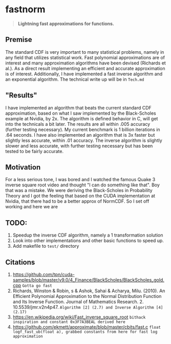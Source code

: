 # **fastnorm**
>**Lightning fast approximations for functions.**

## **Premise**
The standard CDF is very important to many statistical problems, namely in any field that utilizes statistical work. Fast polynomial approximations are of interest and many approximation algorithms have been devised (Richards et al.). As a direct result implementing an efficient and accurate approximation is of interest. Additionally, I have implemented a fast inverse algorithm and an exponential algorithm. The technical write up will be in  `Tech.md`

## **"Results"**
I have implemented an algorithm that beats the current standard CDF approximation, based on what I saw implemented by the Black-Scholes example at Nvidia, by 2x. The algorithm is defined behavior in C, will get into the technicals a bit later. The results are all within .005 accuracy (further testing necessary). My current benchmark is 1 billion iterations in .64 seconds. I have also implemented an algorithm that is 3x faster but slightly less accurate, within .01 accuracy. The inverse algorithm is slightly slower and less accurate, with further testing necessary but has been tested to be fairly accurate. 


## **Motivation**
For a less serious tone, I was bored and I watched the famous Quake 3 inverse square root video and thought "I can do something like that". Boy that was a mistake. We were deriving the Black-Scholes in Probability Theory and I got the feeling that based on the CUDA implementation at Nvidia, that there had to be a better approx of NormCDF. So I set off working and here we are
## TODO:
1. Speedup the inverse CDF algorithm, namely a 1 transformation solution
2. Look into other implementations and other basic functions to speed up.
3. Add makefile to `test/` directory

## **Citations**
1. https://github.com/tpn/cuda-samples/blob/master/v9.0/4_Finance/BlackScholes/BlackScholes_gold.cpp   `Gotta go fast`
2. Richards, Winston & Robin, s & Ashok, Sahai & Acharya, Milu. (2010). An Efficient Polynomial Approximation to the Normal Distribution Function and Its Inverse Function. Journal of Mathematics Research. 2. 10.5539/jmr.v2n4p47. `Algorithm [2] (2.7) and Inverse Algorithm [4] (2.17)`
3. https://en.wikipedia.org/wiki/Fast_inverse_square_root 
 `bithack inspiration and constant 0x3F7A3BEAL derived here`
5. https://github.com/ekmett/approximate/blob/master/cbits/fast.c `float logf_fast_ub(float a), grabbed constants from here for fast log approximation`